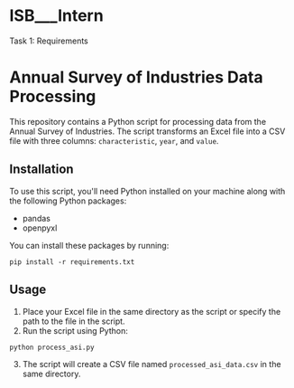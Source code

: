 # ISB___Intern

Task 1: Requirements

# Annual Survey of Industries Data Processing

This repository contains a Python script for processing data from the Annual Survey of Industries. The script transforms an Excel file into a CSV file with three columns: `characteristic`, `year`, and `value`.

## Installation

To use this script, you'll need Python installed on your machine along with the following Python packages:

- pandas
- openpyxl

You can install these packages by running:

```
pip install -r requirements.txt
```

## Usage

1. Place your Excel file in the same directory as the script or specify the path to the file in the script.
2. Run the script using Python:

```
python process_asi.py
```

3. The script will create a CSV file named `processed_asi_data.csv` in the same directory.
